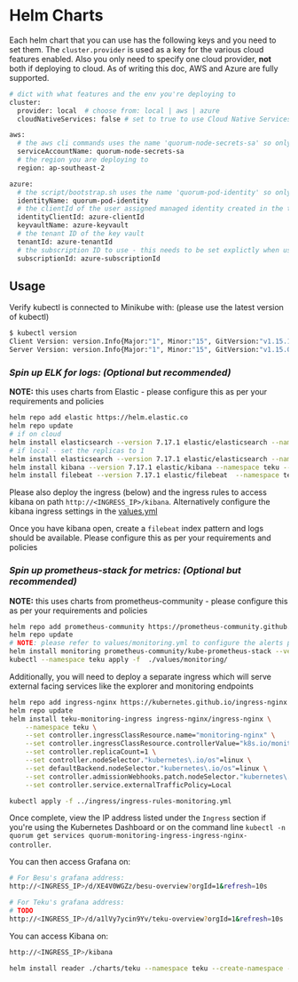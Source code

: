 # Helm Charts

Each helm chart that you can use has the following keys and you need to set them. The `cluster.provider` is used as a key for the various cloud features enabled. Also you only need to specify one cloud provider, **not** both if deploying to cloud. As of writing this doc, AWS and Azure are fully supported.

```bash
# dict with what features and the env you're deploying to
cluster:
  provider: local  # choose from: local | aws | azure
  cloudNativeServices: false # set to true to use Cloud Native Services (SecretsManager and IAM for AWS; KeyVault & Managed Identities for Azure)

aws:
  # the aws cli commands uses the name 'quorum-node-secrets-sa' so only change this if you altered the name
  serviceAccountName: quorum-node-secrets-sa
  # the region you are deploying to
  region: ap-southeast-2

azure:
  # the script/bootstrap.sh uses the name 'quorum-pod-identity' so only change this if you altered the name
  identityName: quorum-pod-identity
  # the clientId of the user assigned managed identity created in the template
  identityClientId: azure-clientId
  keyvaultName: azure-keyvault
  # the tenant ID of the key vault
  tenantId: azure-tenantId
  # the subscription ID to use - this needs to be set explictly when using multi tenancy
  subscriptionId: azure-subscriptionId

```

## Usage

Verify kubectl is connected to Minikube with: (please use the latest version of kubectl)

```bash
$ kubectl version
Client Version: version.Info{Major:"1", Minor:"15", GitVersion:"v1.15.1", GitCommit:"4485c6f18cee9a5d3c3b4e523bd27972b1b53892", GitTreeState:"clean", BuildDate:"2019-07-18T09:18:22Z", GoVersion:"go1.12.5", Compiler:"gc", Platform:"linux/amd64"}
Server Version: version.Info{Major:"1", Minor:"15", GitVersion:"v1.15.0", GitCommit:"e8462b5b5dc2584fdcd18e6bcfe9f1e4d970a529", GitTreeState:"clean", BuildDate:"2019-06-19T16:32:14Z", GoVersion:"go1.12.5", Compiler:"gc", Platform:"linux/amd64"}
```

### _Spin up ELK for logs: (Optional but recommended)_

**NOTE:** this uses charts from Elastic - please configure this as per your requirements and policies

```bash
helm repo add elastic https://helm.elastic.co
helm repo update
# if on cloud
helm install elasticsearch --version 7.17.1 elastic/elasticsearch --namespace teku --create-namespace --values ./values/elasticsearch.yml
# if local - set the replicas to 1
helm install elasticsearch --version 7.17.1 elastic/elasticsearch --namespace teku --create-namespace --values ./values/elasticsearch.yml --set replicas=1 --set minimumMasterNodes=1
helm install kibana --version 7.17.1 elastic/kibana --namespace teku --values ./values/kibana.yml
helm install filebeat --version 7.17.1 elastic/filebeat  --namespace teku --values ./values/filebeat.yml
```

Please also deploy the ingress (below) and the ingress rules to access kibana on path `http://<INGRESS_IP>/kibana`.
Alternatively configure the kibana ingress settings in the [values.yml](./values/kibana.yml)

Once you have kibana open, create a `filebeat` index pattern and logs should be available. Please configure this as
per your requirements and policies

### _Spin up prometheus-stack for metrics: (Optional but recommended)_

**NOTE:** this uses charts from prometheus-community - please configure this as per your requirements and policies

```bash
helm repo add prometheus-community https://prometheus-community.github.io/helm-charts
helm repo update
# NOTE: please refer to values/monitoring.yml to configure the alerts per your requirements ie slack, email etc
helm install monitoring prometheus-community/kube-prometheus-stack --version 39.10.0 --namespace=teku --create-namespace --values ./values/monitoring.yml --wait
kubectl --namespace teku apply -f  ./values/monitoring/
```

Additionally, you will need to deploy a separate ingress which will serve external facing services like the explorer and monitoring endpoints

```bash
helm repo add ingress-nginx https://kubernetes.github.io/ingress-nginx
helm repo update
helm install teku-monitoring-ingress ingress-nginx/ingress-nginx \
    --namespace teku \
    --set controller.ingressClassResource.name="monitoring-nginx" \
    --set controller.ingressClassResource.controllerValue="k8s.io/monitoring-ingress-nginx" \
    --set controller.replicaCount=1 \
    --set controller.nodeSelector."kubernetes\.io/os"=linux \
    --set defaultBackend.nodeSelector."kubernetes\.io/os"=linux \
    --set controller.admissionWebhooks.patch.nodeSelector."kubernetes\.io/os"=linux \
    --set controller.service.externalTrafficPolicy=Local

kubectl apply -f ../ingress/ingress-rules-monitoring.yml
```

Once complete, view the IP address listed under the `Ingress` section if you're using the Kubernetes Dashboard
or on the command line `kubectl -n quorum get services quorum-monitoring-ingress-ingress-nginx-controller`.

You can then access Grafana on: 
```bash
# For Besu's grafana address:
http://<INGRESS_IP>/d/XE4V0WGZz/besu-overview?orgId=1&refresh=10s

# For Teku's grafana address:
# TODO
http://<INGRESS_IP>/d/a1lVy7ycin9Yv/teku-overview?orgId=1&refresh=10s
```

You can access Kibana on:
```bash
http://<INGRESS_IP>/kibana
```

```bash
helm install reader ./charts/teku --namespace teku --create-namespace --values ./values/teku_besu.yml
```

